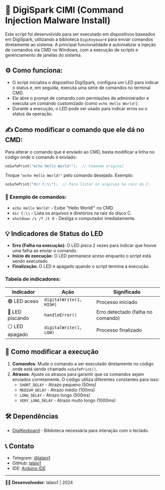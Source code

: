 # 🚀 DigiSpark CIMI (Command Injection Malware Install)

Este script foi desenvolvido para ser executado em dispositivos baseados em DigiSpark, utilizando a biblioteca `DigiKeyboard` para enviar comandos diretamente ao sistema. A principal funcionalidade é automatizar a injeção de comandos via CMD no Windows, com a execução de scripts e gerenciamento de janelas do sistema.

## ⚙️ Como funciona:

- O script inicializa o dispositivo DigiSpark, configura um LED para indicar o status e, em seguida, executa uma série de comandos no terminal CMD.
- Ele abre o prompt de comando com permissões de administrador e executa um comando customizado (como `echo Hello World!`).
- Durante a execução, o LED pode ser usado para indicar erros ou o status da operação.

## ✍️ Como modificar o comando que ele dá no CMD:

Para alterar o comando que é enviado ao CMD, basta modificar a linha no código onde o comando é enviado:
```cpp
noSafePrint("echo Hello World!");  // Comando original
```
Troque `"echo Hello World!"` pelo comando desejado. Exemplo:
```cpp
noSafePrint("dir C:\\");  // Para listar os arquivos na raiz do C:
```

### 🔧 Exemplo de comandos:
- `echo Hello World!` - Exibe "Hello World!" no CMD.
- `dir C:\\` - Lista os arquivos e diretórios na raiz do disco C.
- `shutdown /s /f /t 0` - Desliga o computador imediatamente.

## 💡 Indicadores de Status do LED

- **Erro (Falha na execução):** O LED pisca 2 vezes para indicar que houve uma falha ao enviar o comando.
- **Início de execução:** O LED permanece aceso enquanto o script está sendo executado.
- **Finalização:** O LED é apagado quando o script termina a execução.

### Tabela de indicadores:

| Indicador     | Ação                                       | Significado                  |
| ------------- | ------------------------------------------ | ---------------------------- |
| 🟢 LED aceso  | `digitalWrite(1, HIGH)`                    | Processo iniciado            |
| 🔴 LED piscando | `handleError()`                            | Erro detectado (falha no comando) |
| ⚪ LED apagado | `digitalWrite(1, LOW)`                     | Processo finalizado          |

## 🔄 Como modificar a execução

1. **Comandos**: Mude o comando a ser executado diretamente no código onde está sendo chamado `noSafePrint()`.
2. **Atrasos**: Ajuste os atrasos para garantir que os comandos sejam enviados corretamente. O código utiliza diferentes constantes para isso:
   - `SHORT_DELAY` - Atrazo pequeno (50ms)
   - `MEDIUM_DELAY` - Atrazo médio (100ms)
   - `LONG_DELAY` - Atrazo longo (500ms)
   - `VERY_LONG_DELAY` - Atrazo muito longo (1000ms)

## 🛠️ Dependências

- [DigiKeyboard](https://github.com/micronucleus/digispark) - Biblioteca necessária para interação com o teclado.

## 📞 Contato

- Telegram: [@lalaio1](https://t.me/lalaio1)
- GitHub: [lalaio1](https://github.com/lalaio1)
- IDE: [Arduino IDE](https://docs.arduino.cc/software/ide/)

---

👨‍💻 **Desenvolvedor**: lalaio1 | 2024
```
